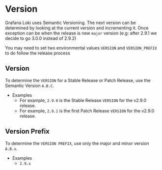 # Version

Grafana Loki uses Semantic Versioning. The next version can be determined
by looking at the current version and incrementing it. Once exception can be when the release is new `major` version (e.g: after 2.9.1 we decide to go 3.0.0 instead of 2.9.2)

You may need to set two environmental values `VERSION` and `VERSION_PREFIX` to do follow the release process

## Version

To determine the `VERSION` for a Stable Release or Patch Release, use the Semantic Version `A.B.C`.

- Examples
  - For example, `2.9.0` is the Stable Release `VERSION` for the v2.9.0 release.
  - For example, `2.9.1` is the first Patch Release `VERSION` for the v2.9.0 release.

## Version Prefix

To determine the `VERSION PREFIX`, use only the major and minor version `A.B.x`.

- Examples
  - `2.9.x`
